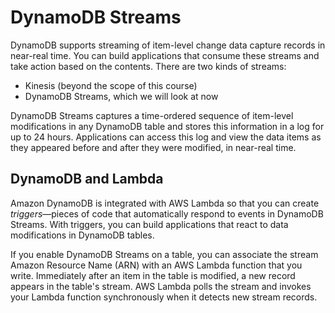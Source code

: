 # DynamoDB Streams

DynamoDB supports streaming of item-level change data capture records in near-real time. You can build applications that consume these streams and take action based on the contents. There are two kinds of streams:

* Kinesis (beyond the scope of this course)&#x20;
* DynamoDB Streams, which we will look at now

DynamoDB Streams captures a time-ordered sequence of item-level modifications in any DynamoDB table and stores this information in a log for up to 24 hours. Applications can access this log and view the data items as they appeared before and after they were modified, in near-real time.

## DynamoDB and Lambda

Amazon DynamoDB is integrated with AWS Lambda so that you can create _triggers_—pieces of code that automatically respond to events in DynamoDB Streams. With triggers, you can build applications that react to data modifications in DynamoDB tables.

If you enable DynamoDB Streams on a table, you can associate the stream Amazon Resource Name (ARN) with an AWS Lambda function that you write. Immediately after an item in the table is modified, a new record appears in the table's stream. AWS Lambda polls the stream and invokes your Lambda function synchronously when it detects new stream records.

